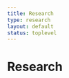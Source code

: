 ```yaml
---
title: Research
type: research
layout: default
status: toplevel
---
```

<div style="display:none">t3</div>

Research
========


